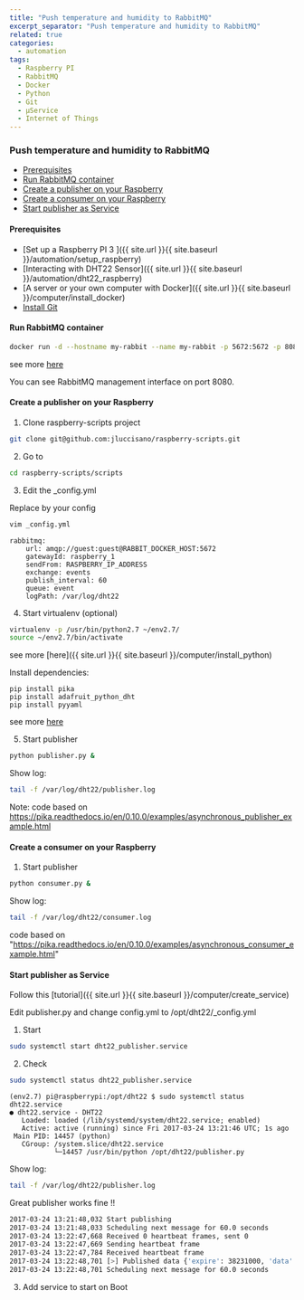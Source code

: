 ```yaml
---
title: "Push temperature and humidity to RabbitMQ"
excerpt_separator: "Push temperature and humidity to RabbitMQ"
related: true
categories:
  - automation
tags:
  - Raspberry PI
  - RabbitMQ
  - Docker
  - Python
  - Git
  - μService
  - Internet of Things
---
```


### Push temperature and humidity to RabbitMQ

- [Prerequisites](#prerequisites)
- [Run RabbitMQ container](#prerequisites)
- [Create a publisher on your Raspberry](#create-publisher-on-your-raspberry)
- [Create a consumer on your Raspberry](#create-consumer-on-your-raspberry)
- [Start publisher as Service](#start-publisher-as-service)

####  Prerequisites

- [Set up a Raspberry PI 3 ]({{ site.url }}{{ site.baseurl }}/automation/setup_raspberry)
- [Interacting with DHT22 Sensor]({{ site.url }}{{ site.baseurl }}/automation/dht22_raspberry)
- [A server or your own computer with Docker]({{ site.url }}{{ site.baseurl }}/computer/install_docker)
- [Install Git](https://git-scm.com/download/linux)


#### Run RabbitMQ container

```bash
docker run -d --hostname my-rabbit --name my-rabbit -p 5672:5672 -p 8080:15672 rabbitmq:3-management
```
see more [here](https://hub.docker.com/_/rabbitmq/)

You can see RabbitMQ management interface on port 8080.

#### Create a publisher on your Raspberry

1) Clone raspberry-scripts project

```bash
git clone git@github.com:jluccisano/raspberry-scripts.git
```

2) Go to 
```bash
cd raspberry-scripts/scripts
```
3) Edit the _config.yml

Replace by your config

```bash
vim _config.yml
```
```text
rabbitmq:
    url: amqp://guest:guest@RABBIT_DOCKER_HOST:5672
    gatewayId: raspberry_1
    sendFrom: RASPBERRY_IP_ADDRESS
    exchange: events
    publish_interval: 60
    queue: event     
    logPath: /var/log/dht22
```
4) Start virtualenv (optional)

```bash
virtualenv -p /usr/bin/python2.7 ~/env2.7/
source ~/env2.7/bin/activate
```
see more [here]({{ site.url }}{{ site.baseurl }}/computer/install_python)

Install dependencies:
```
pip install pika
pip install adafruit_python_dht
pip install pyyaml
```
see more [here](https://pika.readthedocs.io/en/0.10.0/)

5) Start publisher

```bash
python publisher.py &
```
Show log:
```bash
tail -f /var/log/dht22/publisher.log
```

Note: code based on https://pika.readthedocs.io/en/0.10.0/examples/asynchronous_publisher_example.html

#### Create a consumer on your Raspberry

1) Start publisher

```bash
python consumer.py &
```

Show log:
```bash
tail -f /var/log/dht22/consumer.log
```

code based on "https://pika.readthedocs.io/en/0.10.0/examples/asynchronous_consumer_example.html"

#### Start publisher as Service

Follow this [tutorial]({{ site.url }}{{ site.baseurl }}/computer/create_service)

Edit publisher.py and change config.yml to /opt/dht22/_config.yml

1) Start 

```bash
sudo systemctl start dht22_publisher.service
```

2) Check

```bash
sudo systemctl status dht22_publisher.service
```

```
(env2.7) pi@raspberrypi:/opt/dht22 $ sudo systemctl status dht22.service
● dht22.service - DHT22
   Loaded: loaded (/lib/systemd/system/dht22.service; enabled)
   Active: active (running) since Fri 2017-03-24 13:21:46 UTC; 1s ago
 Main PID: 14457 (python)
   CGroup: /system.slice/dht22.service
           └─14457 /usr/bin/python /opt/dht22/publisher.py
```

Show log:
```bash
tail -f /var/log/dht22/publisher.log
```

Great publisher works fine !!

```bash
2017-03-24 13:21:48,032 Start publishing
2017-03-24 13:21:48,033 Scheduling next message for 60.0 seconds
2017-03-24 13:22:47,668 Received 0 heartbeat frames, sent 0
2017-03-24 13:22:47,669 Sending heartbeat frame
2017-03-24 13:22:47,784 Received heartbeat frame
2017-03-24 13:22:48,701 [>] Published data {'expire': 38231000, 'data': {'humidity': 34.20000076293945, '@type': 'DHT22', 'temperature': 24.399999618530273}, 'created': 1490361768} # 1
2017-03-24 13:22:48,701 Scheduling next message for 60.0 seconds
```

3) Add service to start on Boot